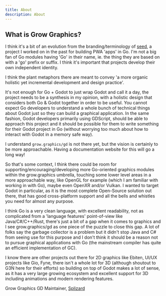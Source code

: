```yaml
---
title: About
description: About
---
```


## What is Grow Graphics?

I think it's a bit of an evolution from the branding/terminology of [seed](https://github.com/qlova/seed), a project I worked on in the past for building PWA 'apps' in Go. I'm not a big fan of Go modules having 'Go' in their name, ie. the thing they are based on with a 'go' prefix or suffix. I think it's important that projects develop their own independent identity. 

I think the plant metaphors there are meant to convey 'a more organic holistic yet incremental development and design practice'.

It's not enough for Go + Godot to just wrap Godot and call it a day, the project needs to be a synthesis in my opinion, with a holistic design that considers both Go & Godot together in order to be useful. You cannot expect Go developers to understand a whole bunch of technical things about Godot just so they can build a graphical application. In the same fashion, Godot developers primarily using GDScript, should be able to approach this project and it should be possible for them to write something for their Godot project in Go (without worrying too much about how to interact with Godot in a memory safe way).

I understand `grow.graphics/gd` is not there yet, but the vision is certainly to be more approachable. Having a documentation website for this will go a long way! 

So that's some context, I think there could be room for supporting/encouraging/developing more Go-oriented graphics modules within the grow.graphics umbrella, touching some lower level areas in a more approachable way, like OpenGL for example (which I am familiar with working in with Go), maybe even OpenXR and/or Vulkan. I wanted to target Godot in particular, as it is the most complete Open-Source solution out there, that has good cross-platform support and all the bells and whistles you need for almost any purpose.

I think Go is a very clean language, with excellent readability, not as complicated from a 'language features' point-of-view like Java/C#/C++/Rust, there's just a bit of a gap when it comes to graphics and I see grow.graphics/gd as one piece of the puzzle to close this gap. A lot of folks say the garbage collector is a problem but it didn't stop Java and C# from seeing use for this purpose and I don't think it should be a reason not to pursue graphical applications with Go (the mainstream compiler has quite an efficient implementation of GC).

I know there are other projects out there for 2D graphics like Ebiten, UI/UX projects like Gio, Fyne, there isn't a whole lot for 3D (although shoutout to G3N here for their efforts) so building on top of Godot makes a lot of sense, as it has a very large growing ecosystem and excellent support for 3D including animations and modern rendering features.


Grow Graphics GD Maintainer,
[Splizard](https://github.com/Splizard)